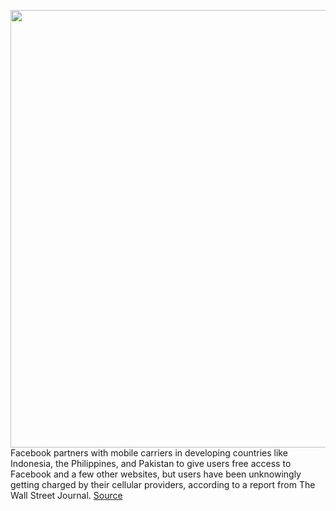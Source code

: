 <img src='https://cdn.vox-cdn.com/thumbor/FcbJHdpnC7k4uSFHU_EEXQEpGok=/0x0:2040x1360/1200x800/filters:focal(857x517:1183x843)/cdn.vox-cdn.com/uploads/chorus_image/image/70431123/acastro_180828_1777_facebook_0001.0.jpg' width='700px' /><br/>
Facebook partners with mobile carriers in developing countries like Indonesia, the Philippines, and Pakistan to give users free access to Facebook and a few other websites, but users have been unknowingly getting charged by their cellular providers, according to a report from The Wall Street Journal.
<a href='https://www.theverge.com/2022/1/25/22900924/facebooks-free-internet-less-developed-costing-users-wsj'> Source <a/>